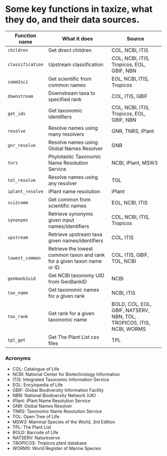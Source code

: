<!--
%\VignetteEngine{knitr::knitr}
%\VignetteIndexEntry{Key functions}
%\VignetteEncoding{UTF-8}
-->

Some key functions in taxize, what they do, and their data sources.
======

Function name | What it does | Source |
----------- | ----------- | ----------- |
`children` | Get direct children | COL, NCBI, ITIS |
`classification` | Upstream classification | COL, NCBI, ITIS, Tropicos, EOL, GBIF, NBN |
`comm2sci` | Get scientific from common names | EOL, NCBI, ITIS, Tropicos |
`downstream` | Downstream taxa to specified rank | COL, ITIS, GBIF |
`get_ids` | Get taxonomic identifiers | COL, NCBI, ITIS, Tropicos, EOL, GBIF, NBN |
`resolve` | Resolve names using many resolvers | GNR, TNRS, iPlant |
`gnr_resolve` | Resolve names using Global Names Resolver | GNR |
`tnrs` | Phylotastic Taxonomic Name Resolution Service | NCBI, iPlant, MSW3 |
`tol_resolve` | Resolve names using any resolver | TOL |
`iplant_resolve` | iPlant name resolution| iPlant |
`sci2comm` | Get common from scientific names | EOL, NCBI, ITIS |
`synonyms` | Retrieve synonyms given input names/identifiers | COL, NCBI, ITIS, Tropicos |
`upstream` | Retrieve upstream taxa given names/identifiers | COL, ITIS |
`lowest_common` | Retrieve the lowest common taxon and rank for a given taxon name or ID | COL, ITIS, GBIF, TOL, NCBI |
`genbank2uid` | Get NCBI taxonomy UID from GenBankID | NCBI |
`tax_name` | Get taxonomic names for a given rank | NCBI, ITIS |
`tax_rank` | Get rank for a given taxonomic name | BOLD, COL, EOL, GBIF, NATSERV, NBN, TOL, TROPICOS, ITIS, NCBI, WORMS |
`tpl_get` | Get The Plant List csv files | TPL |

### Acronyms

* COL: Catalogue of Life
* NCBI: National Center for Biotechnology Information
* ITIS: Integrated Taxonomic Information Service
* EOL: Encylopedia of Life
* GBIF: Global Biodiversity Information Facility
* NBN: National Biodiversity Network (UK)
* iPlant: iPlant Name Resolution Service
* GNR: Global Names Resolver
* TNRS: Taxonomic Name Resolution Service
* TOL: Open Tree of Life
* MSW3: Mammal Species of the World, 3rd Edition
* TPL: The Plant List
* BOLD: Barcode of Life
* NATSERV: Natureserve
* TROPICOS: Tropicos plant database
* WORMS: World Register of Marine Species
